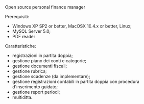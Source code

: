 Open source personal finance manager

Prerequisiti:

- Windows XP SP2 or better, MacOSX 10.4.x or better, Linux;
- MySQL Server 5.0;
- PDF reader

Caratteristiche:

- registrazioni in partita doppia;
- gestione piano dei conti e categorie;
- gestione documenti fiscali;
- gestione rubrica;
- gestione scadenze (da implementare);
- gestione registrazioni contabili in partita doppia con procedura d'inserimento  guidato;
- gestione report periodi;
- multiditta.